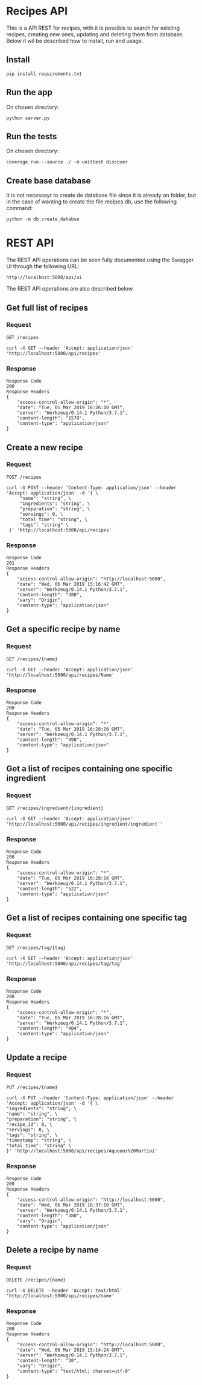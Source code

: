 # Recipes API


This is a API REST for recipes, with it is possible to search for existing recipes, creating new ones, updating and deleting them from database. Below it wil be described how to install, run and usage.

## Install

    pip install requirements.txt

## Run the app
On chosen directory:

    python server.py

## Run the tests
On chosen directory:

    coverage run --source ./ -m unittest discover

## Create base database
It is not necessayr to create de database file since it is already on folder, but in the case of wanting to create the file recipes.db, use the following command:

    python -m db.create_databse

# REST API

The REST API operations can be seen fully documented using the Swagger UI through the following URL:
  
    http://localhost:5000/api/ui
  
The REST API operations are also described below.

## Get full list of recipes

### Request

`GET /recipes`

    curl -X GET --header 'Accept: application/json' 'http://localhost:5000/api/recipes'

### Response

    Response Code
    200
    Response Headers
    {
        "access-control-allow-origin": "*",
        "date": "Tue, 05 Mar 2019 16:26:10 GMT",
        "server": "Werkzeug/0.14.1 Python/3.7.1",
        "content-length": "1578",
        "content-type": "application/json"
    }

## Create a new recipe

### Request

`POST /recipes`

    curl -X POST --header 'Content-Type: application/json' --header 'Accept: application/json' -d '{ \ 
         "name": "string", \ 
         "ingredients": "string", \ 
         "preparation": "string", \ 
         "servings": 0, \ 
         "total_time": "string", \ 
         "tags": "string" \ 
     }' 'http://localhost:5000/api/recipes'

### Response

    Response Code
    201
    Response Headers
    {
        "access-control-allow-origin": "http://localhost:5000",
        "date": "Wed, 06 Mar 2019 15:16:42 GMT",
        "server": "Werkzeug/0.14.1 Python/3.7.1",
        "content-length": "380",
        "vary": "Origin",
        "content-type": "application/json"
    }

## Get a specific recipe by name

### Request

`GET /recipes/{name}`

    curl -X GET --header 'Accept: application/json' 'http://localhost:5000/api/recipes/Name'

### Response

    Response Code
    200
    Response Headers
    {
        "access-control-allow-origin": "*",
        "date": "Tue, 05 Mar 2019 16:28:16 GMT",
        "server": "Werkzeug/0.14.1 Python/3.7.1",
        "content-length": "498",
        "content-type": "application/json"
    }

## Get a list of recipes containing one specific ingredient   
### Request

`GET /recipes/ingredient/{ingredient}`

    curl -X GET --header 'Accept: application/json' 'http://localhost:5000/api/recipes/ingredient/ingredient''

### Response

    Response Code
    200
    Response Headers
    {
        "access-control-allow-origin": "*",
        "date": "Tue, 05 Mar 2019 16:28:16 GMT",
        "server": "Werkzeug/0.14.1 Python/3.7.1",
        "content-length": "522",
        "content-type": "application/json"
    }
    
## Get a list of recipes containing one specific tag   
### Request

`GET /recipes/tag/{tag}`

    curl -X GET --header 'Accept: application/json' 'http://localhost:5000/api/recipes/tag/tag'


### Response

    Response Code
    200
    Response Headers
    {
        "access-control-allow-origin": "*",
        "date": "Tue, 05 Mar 2019 16:28:16 GMT",
        "server": "Werkzeug/0.14.1 Python/3.7.1",
        "content-length": "404",
        "content-type": "application/json"
    }

## Update a recipe

### Request

`PUT /recipes/{name}`

    curl -X PUT --header 'Content-Type: application/json' --header 'Accept: application/json' -d '{ \ 
    "ingredients": "string", \ 
    "name": "string", \ 
    "preparation": "string", \ 
    "recipe_id": 0, \ 
    "servings": 0, \ 
    "tags": "string", \ 
    "timestamp": "string", \ 
    "total_time": "string" \ 
    }' 'http://localhost:5000/api/recipes/Aqueous%20Martini'
### Response

    Response Code
    200
    Response Headers
    {
        "access-control-allow-origin": "http://localhost:5000",
        "date": "Wed, 06 Mar 2019 16:37:10 GMT",
        "server": "Werkzeug/0.14.1 Python/3.7.1",
        "content-length": "380",
        "vary": "Origin",
        "content-type": "application/json"
    }

## Delete a recipe by name

### Request

`DELETE /recipes/{name}`

    curl -X DELETE --header 'Accept: text/html' 'http://localhost:5000/api/recipes/name'


### Response

    Response Code
    200
    Response Headers
    {
        "access-control-allow-origin": "http://localhost:5000",
        "date": "Wed, 06 Mar 2019 15:14:24 GMT",
        "server": "Werkzeug/0.14.1 Python/3.7.1",
        "content-length": "30",
        "vary": "Origin",
        "content-type": "text/html; charset=utf-8"
    }
